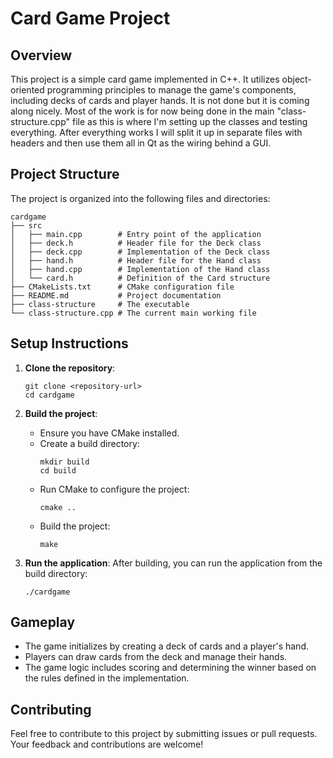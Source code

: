 # Card Game Project

## Overview
This project is a simple card game implemented in C++. It utilizes object-oriented programming principles to manage the game's components, including decks of cards and player hands. It is not done but it is coming along nicely. Most of the work is for now being done in the main "class-structure.cpp" file as this is where I'm setting up the classes and testing everything. After everything works I will split it up in separate files with headers and then use them all in Qt as the wiring behind a GUI.

## Project Structure
The project is organized into the following files and directories:

```
cardgame
├── src
│   ├── main.cpp        # Entry point of the application
│   ├── deck.h          # Header file for the Deck class
│   ├── deck.cpp        # Implementation of the Deck class
│   ├── hand.h          # Header file for the Hand class
│   ├── hand.cpp        # Implementation of the Hand class
│   └── card.h          # Definition of the Card structure
├── CMakeLists.txt      # CMake configuration file
├── README.md           # Project documentation
├── class-structure     # The executable
└── class-structure.cpp # The current main working file
```

## Setup Instructions
1. **Clone the repository**:
   ```
   git clone <repository-url>
   cd cardgame
   ```

2. **Build the project**:
   - Ensure you have CMake installed.
   - Create a build directory:
     ```
     mkdir build
     cd build
     ```
   - Run CMake to configure the project:
     ```
     cmake ..
     ```
   - Build the project:
     ```
     make
     ```

3. **Run the application**:
   After building, you can run the application from the build directory:
   ```
   ./cardgame
   ```

## Gameplay
- The game initializes by creating a deck of cards and a player's hand.
- Players can draw cards from the deck and manage their hands.
- The game logic includes scoring and determining the winner based on the rules defined in the implementation.

## Contributing
Feel free to contribute to this project by submitting issues or pull requests. Your feedback and contributions are welcome!
